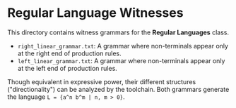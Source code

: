# Regular Language Witnesses

This directory contains witness grammars for the **Regular Languages** class.

- `right_linear_grammar.txt`: A grammar where non-terminals appear only at the right end of production rules.
- `left_linear_grammar.txt`: A grammar where non-terminals appear only at the left end of production rules.

Though equivalent in expressive power, their different structures ("directionality") can be analyzed by the toolchain. Both grammars generate the language `L = {a^n b^m | n, m > 0}`.